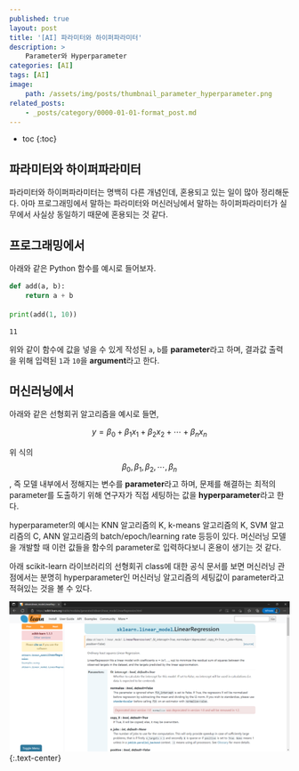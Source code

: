 ```yaml
---
published: true
layout: post
title: '[AI] 파라미터와 하이퍼파라미터'
description: >
    Parameter와 Hyperparameter
categories: [AI]
tags: [AI]
image:
    path: /assets/img/posts/thumbnail_parameter_hyperparameter.png
related_posts:
    - _posts/category/0000-01-01-format_post.md
---
```

* toc
{:toc}

## 파라미터와 하이퍼파라미터

파라미터와 하이퍼파라미터는 명백히 다른 개념인데, 혼용되고 있는 일이 많아 정리해둔다. 아마 프로그래밍에서 말하는 파라미터와 머신러닝에서 말하는 하이퍼파라미터가 실무에서 사실상 동일하기 때문에 혼용되는 것 같다.  

## 프로그래밍에서

아래와 같은 Python 함수를 예시로 들어보자.  

```python
def add(a, b):
    return a + b

print(add(1, 10))
```
```
11
```

위와 같이 함수에 값을 넣을 수 있게 작성된 `a`, `b`를 **parameter**라고 하며, 결과값 출력을 위해 입력된 `1`과 `10`을 **argument**라고 한다.  

## 머신러닝에서

아래와 같은 선형회귀 알고리즘을 예시로 들면, 

$$y = \beta_{0} + \beta_{1}x_{1} + \beta_{2}x_{2} + \cdots + \beta_{n}x_{n}$$

위 식의 $$\beta_{0}, \beta_{1}, \beta_{2}, \cdots, \beta_{n}$$, 즉 모델 내부에서 정해지는 변수를 **parameter**라고 하며, 문제를 해결하는 최적의 parameter를 도출하기 위해 연구자가 직접 세팅하는 값을 **hyperparameter**라고 한다.  

hyperparameter의 예시는 KNN 알고리즘의 K, k-means 알고리즘의 K, SVM 알고리즘의 C, ANN 알고리즘의 batch/epoch/learning rate 등등이 있다. 머신러닝 모델을 개발할 때 이런 값들을 함수의 parameter로 입력하다보니 혼용이 생기는 것 같다.  

아래 scikit-learn 라이브러리의 선형회귀 class에 대한 공식 문서를 보면 머신러닝 관점에서는 분명히 hyperparameter인 머신러닝 알고리즘의 세팅값이 parameter라고 적혀있는 것을 볼 수 있다.  

![sklearn_example](/assets/img/posts/sklearn_example.png)
{:.text-center}
